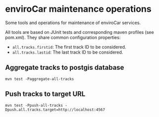 # enviroCar maintenance operations

Some tools and operations for maintenance of enviroCar services.

All tools are based on JUnit tests and corresponding maven profiles
(see pom.xml). They share common configuration properties:

* `all.tracks.firstid`: The first track ID to be considered.
* `all.tracks.lastid`: The last track ID to be considered.

## Aggregate tracks to postgis database

`mvn test -Paggregate-all-tracks`

## Push tracks to target URL

`mvn test -Ppush-all-tracks -Dpush.all.tracks.target=http://localhost:4567`
